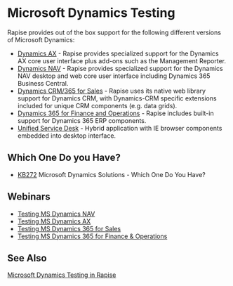 # Microsoft Dynamics Testing

Rapise provides out of the box support for the following different versions of Microsoft Dynamics:

- [Dynamics AX](/Guide/dynamics_ax/) - Rapise provides specialized support for the Dynamics AX core user interface plus add-ons such as the Management Reporter.
- [Dynamics NAV](/Guide/dynamics_nav/) - Rapise provides specialized support for the Dynamics NAV desktop and web core user interface including Dynamics 365 Business Central.
- [Dynamics CRM/365 for Sales](/Guide/dynamics_crm/) - Rapise uses its native web library support for Dynamics CRM, with Dynamics-CRM specific extensions included for unique CRM components (e.g. data grids).
- [Dynamics 365 for Finance and Operations](/Guide/dynamics_365/) - Rapise includes built-in support for Dynamics 365 ERP components.
- [Unified Service Desk](/Guide/unified_service_desk/) - Hybrid application with IE browser components embedded into desktop interface.

## Which One Do you Have?

- [KB272](https://www.inflectra.com/Support/KnowledgeBase/KB272.aspx) Microsoft Dynamics Solutions - Which One Do You Have?

## Webinars

- [Testing MS Dynamics NAV](https://youtu.be/ZBRBdNnFl-0)
- [Testing MS Dynamics AX](https://youtu.be/aIh8sMTkQ18)
- [Testing MS Dynamics 365 for Sales](https://youtu.be/mV7xKc7tdrc)
- [Testing MS Dynamics 365 for Finance & Operations](https://youtu.be/nZYc2qqJtWA)

## See Also

[Microsoft Dynamics Testing in Rapise](/Guide/microsoft_dynamics/)